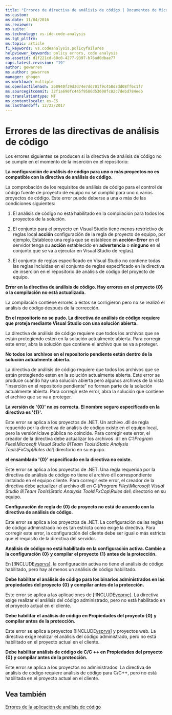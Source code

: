 ```yaml
---
title: "Errores de directiva de análisis de código | Documentos de Microsoft"
ms.custom: 
ms.date: 11/04/2016
ms.reviewer: 
ms.suite: 
ms.technology: vs-ide-code-analysis
ms.tgt_pltfrm: 
ms.topic: article
f1_keywords: vs.codeanalysis.policyfailures
helpviewer_keywords: policy errors, code analysis
ms.assetid: d1f221cd-68c0-4277-9397-b76ad0dbae77
caps.latest.revision: "19"
author: gewarren
ms.author: gewarren
manager: ghogen
ms.workload: multiple
ms.openlocfilehash: 268940f39d3d74e7dd701f9c458d7dd08ff6c1f7
ms.sourcegitcommit: 32f1a690fc445f9586d53698fc82c7debd784eeb
ms.translationtype: MT
ms.contentlocale: es-ES
ms.lasthandoff: 12/22/2017
---
```

# <a name="code-analysis-policy-errors"></a>Errores de las directivas de análisis de código
Los errores siguientes se producen si la directiva de análisis de código no se cumple en el momento de la inserción en el repositorio:  
  
 **La configuración de análisis de código para uno o más proyectos no es compatible con la directiva de análisis de código.**  
  
 La comprobación de los requisitos de análisis de código para el control de código fuente de proyecto de equipo no se cumplió para uno o varios proyectos de código. Este error puede deberse a una o más de las condiciones siguientes:  
  
1.  El análisis de código no está habilitado en la compilación para todos los proyectos de la solución.  
  
2.  El conjunto para el proyecto en Visual Studio tiene menos restrictivo de reglas local **acción** configuración de la regla de proyecto de equipo, por ejemplo, Establece una regla que se establece en **acción**=**Error**  en el servidor tenga su **acción** establecido en **advertencia** o **ninguno** en el conjunto que se va a ejecutar en Visual Studio de reglas).  
  
3.  El conjunto de reglas especificado en Visual Studio no contiene todas las reglas incluidas en el conjunto de reglas especificado en la directiva de inserción en el repositorio de análisis de código del proyecto de equipo.  
  
 **Error en la directiva de análisis de código. Hay errores en el proyecto {0} o la compilación no está actualizada.**  
  
 La compilación contiene errores o éstos se corrigieron pero no se realizó el análisis de código después de la corrección.  
  
 **En el repositorio no se pudo. La directiva de análisis de código requiere que proteja mediante Visual Studio con una solución abierta.**  
  
 La directiva de análisis de código requiere que todos los archivos que se están protegiendo estén en la solución actualmente abierta. Para corregir este error, abra la solución que contiene el archivo que se va a proteger.  
  
 **No todos los archivos en el repositorio pendiente están dentro de la solución actualmente abierta.**  
  
 La directiva de análisis de código requiere que todos los archivos que se están protegiendo estén en la solución actualmente abierta. Este error se produce cuando hay una solución abierta pero algunos archivos de la vista "inserción en el repositorio pendiente" no forman parte de la solución actualmente abierta. Para corregir este error, abra la solución que contiene el archivo que se va a proteger.  
  
 **La versión de '{0}' no es correcta. El nombre seguro especificado en la directiva es '{1}'.**  
  
 Este error se aplica a los proyectos de .NET. Un archivo .dll de regla requerido por la directiva de análisis de código existe en el equipo local, pero la versión/clave pública no coincide. Para corregir este error, el creador de la directiva debe actualizar los archivos .dll en *C:\Program Files\Microsoft Visual Studio 8\Team Tools\Static Analysis Tools\FxCop\Rules del\\*  directorio en su equipo.  
  
 **el ensamblado '{0}' especificado en la directiva no existe.**  
  
 Este error se aplica a los proyectos de .NET. Una regla requerida por la directiva de análisis de código no tiene el archivo dll correspondiente instalado en el equipo cliente. Para corregir este error, el creador de la directiva debe actualizar el archivo dll en *C:\Program Files\Microsoft Visual Studio 8\Team Tools\Static Analysis Tools\FxCop\Rules del\\*  directorio en su equipo.  
  
 **Configuración de regla de {0} de proyecto no está de acuerdo con la directiva de análisis de código.**  
  
 Este error se aplica a los proyectos de .NET. La configuración de las reglas de código administrado no es tan estricta como exige la directiva. Para corregir este error, la configuración del cliente debe ser igual o más estricta que el requisito de la directiva del servidor.  
  
 **Análisis de código no está habilitado en la configuración activa. Cambie a la configuración {0} y compilar el proyecto {1} antes de la protección.**  
  
 En [!INCLUDE[vsprvs](../code-quality/includes/vsprvs_md.md)], la configuración activa no tiene el análisis de código habilitado, pero hay al menos un análisis de código habilitado.  
  
 **Debe habilitar el análisis de código para los binarios administrados en las propiedades del proyecto {0} y compilar antes de la protección.**  
  
 Este error se aplica a las aplicaciones de [!INCLUDE[vcprvc](../code-quality/includes/vcprvc_md.md)]. La directiva exige realizar el análisis del código administrado, pero no está habilitado en el proyecto actual en el cliente.  
  
 **Debe habilitar el análisis de código en Propiedades del proyecto {0} y compilar antes de la protección.**  
  
 Este error se aplica a proyectos [!INCLUDE[vsprvs](../code-quality/includes/vsprvs_md.md)] y proyectos web. La directiva exige realizar el análisis del código administrado, pero no está habilitado en el proyecto actual en el cliente.  
  
 **Debe habilitar análisis de código de C/C ++ en Propiedades del proyecto {0} y compilar antes de la protección.**  
  
 Este error se aplica a los proyectos no administrados. La directiva de análisis de código requiere análisis de código para C/C++, pero no está habilitada en el proyecto actual en el cliente.  
  
## <a name="see-also"></a>Vea también  
 [Errores de la aplicación de análisis de código](../code-quality/code-analysis-application-errors.md)